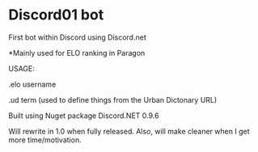 # Discord01 bot
First bot within Discord using Discord.net

*Mainly used for ELO ranking in Paragon

USAGE:

.elo username

.ud term (used to define things from the Urban Dictonary URL)

Built using Nuget package Discord.NET 0.9.6

Will rewrite in 1.0 when fully released. Also, will make cleaner when I get more time/motivation. 
